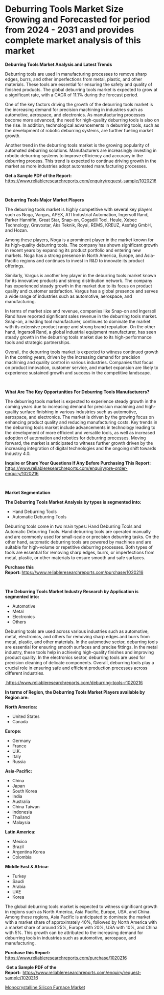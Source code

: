 <p><h1>Deburring Tools Market Size Growing and Forecasted for period from 2024 - 2031 and provides complete market analysis of this market</h1></p><p><strong>Deburring Tools Market Analysis and Latest Trends</strong></p>
<p><p>Deburring tools are used in manufacturing processes to remove sharp edges, burrs, and other imperfections from metal, plastic, and other materials. These tools are essential for ensuring the safety and quality of finished products. The global deburring tools market is expected to grow at a significant rate, with a CAGR of 11.1% during the forecast period.</p><p>One of the key factors driving the growth of the deburring tools market is the increasing demand for precision machining in industries such as automotive, aerospace, and electronics. As manufacturing processes become more advanced, the need for high-quality deburring tools is also on the rise. In addition, technological advancements in deburring tools, such as the development of robotic deburring systems, are further fueling market growth.</p><p>Another trend in the deburring tools market is the growing popularity of automated deburring solutions. Manufacturers are increasingly investing in robotic deburring systems to improve efficiency and accuracy in the deburring process. This trend is expected to continue driving growth in the market as more industries adopt automated manufacturing processes.</p></p>
<p><strong>Get a Sample PDF of the Report:&nbsp;</strong> <a href="https://www.reliableresearchreports.com/enquiry/request-sample/1020216">https://www.reliableresearchreports.com/enquiry/request-sample/1020216</a></p>
<p>&nbsp;</p>
<p><strong>Deburring Tools Major Market Players</strong></p>
<p><p>The deburring tools market is highly competitive with several key players such as Noga, Vargus, APEX, ATI Industrial Automation, Ingersoll Rand, Parker Hannifin, Great Star, Snap-on, Cogsdill Tool, Heule, Xebec Technology, Gravostar, Aks Teknik, Royal, REMS, KREUZ, Assfalg GmbH, and Hozan.</p><p>Among these players, Noga is a prominent player in the market known for its high-quality deburring tools. The company has shown significant growth in recent years by expanding its product portfolio and entering new markets. Noga has a strong presence in North America, Europe, and Asia-Pacific regions and continues to invest in R&D to innovate its product offerings.</p><p>Similarly, Vargus is another key player in the deburring tools market known for its innovative products and strong distribution network. The company has experienced steady growth in the market due to its focus on product quality and customer satisfaction. Vargus has a global presence and serves a wide range of industries such as automotive, aerospace, and manufacturing.</p><p>In terms of market size and revenue, companies like Snap-on and Ingersoll Rand have reported significant sales revenue in the deburring tools market. Snap-on, a leading tool manufacturer, continues to dominate the market with its extensive product range and strong brand reputation. On the other hand, Ingersoll Rand, a global industrial equipment manufacturer, has seen steady growth in the deburring tools market due to its high-performance tools and strategic partnerships.</p><p>Overall, the deburring tools market is expected to witness continued growth in the coming years, driven by the increasing demand for precision machining and quality control in various industries. Companies that focus on product innovation, customer service, and market expansion are likely to experience sustained growth and success in the competitive landscape.</p></p>
<p>&nbsp;</p>
<p><strong>What Are The Key Opportunities For Deburring Tools Manufacturers?</strong></p>
<p><p>The deburring tools market is expected to experience steady growth in the coming years due to increasing demand for precision machining and high-quality surface finishing in various industries such as automotive, aerospace, and electronics. The market is driven by the growing focus on enhancing product quality and reducing manufacturing costs. Key trends in the deburring tools market include advancements in technology leading to the development of more efficient and versatile tools, as well as increased adoption of automation and robotics for deburring processes. Moving forward, the market is anticipated to witness further growth driven by the increasing integration of digital technologies and the ongoing shift towards Industry 4.0.</p></p>
<p><strong>Inquire or Share Your Questions If Any Before Purchasing This Report:</strong> <a href="https://www.reliableresearchreports.com/enquiry/pre-order-enquiry/1020216">https://www.reliableresearchreports.com/enquiry/pre-order-enquiry/1020216</a></p>
<p>&nbsp;</p>
<p><strong>Market Segmentation</strong></p>
<p><strong>The Deburring Tools Market Analysis by types is segmented into:</strong></p>
<p><ul><li>Hand Deburring Tools</li><li>Automatic Deburring Tools</li></ul></p>
<p><p>Deburring tools come in two main types: Hand Deburring Tools and Automatic Deburring Tools. Hand deburring tools are operated manually and are commonly used for small-scale or precision deburring tasks. On the other hand, automatic deburring tools are powered by machines and are suitable for high-volume or repetitive deburring processes. Both types of tools are essential for removing sharp edges, burrs, or imperfections from metal, plastic, or other materials to ensure smooth and safe surfaces.</p></p>
<p><strong>Purchase this Report:&nbsp;</strong><a href="https://www.reliableresearchreports.com/purchase/1020216">https://www.reliableresearchreports.com/purchase/1020216</a></p>
<p>&nbsp;</p>
<p><strong>The Deburring Tools Market Industry Research by Application is segmented into:</strong></p>
<p><ul><li>Automotive</li><li>Metal</li><li>Electronics</li><li>Others</li></ul></p>
<p><p>Deburring tools are used across various industries such as automotive, metal, electronics, and others for removing sharp edges and burrs from metal, plastic, and other materials. In the automotive sector, deburring tools are essential for ensuring smooth surfaces and precise fittings. In the metal industry, these tools help in achieving high-quality finishes and improving product quality. In the electronics sector, deburring tools are used for precision cleaning of delicate components. Overall, deburring tools play a crucial role in ensuring safe and efficient production processes across different industries.</p></p>
<p><a href="https://www.reliableresearchreports.com/deburring-tools-r1020216">&nbsp;https://www.reliableresearchreports.com/deburring-tools-r1020216</a></p>
<p><strong>In terms of Region, the Deburring Tools Market Players available by Region are:</strong></p>
<p>
    <p> <strong> North America: </strong>
        <ul>
            <li>United States</li>
            <li>Canada</li>
        </ul>
        </p> 
    <p> <strong> Europe: </strong>
        <ul>
            <li>Germany</li>
            <li>France</li>
            <li>U.K.</li>
            <li>Italy</li>
            <li>Russia</li>
        </ul>
        </p> 
    <p> <strong> Asia-Pacific: </strong>
        <ul>
            <li>China</li>
            <li>Japan</li>
            <li>South Korea</li>
            <li>India</li>
            <li>Australia</li>
            <li>China Taiwan</li>
            <li>Indonesia</li>
            <li>Thailand</li>
            <li>Malaysia</li>
        </ul>
        </p> 
    <p> <strong> Latin America: </strong>
        <ul>
            <li>Mexico</li>
            <li>Brazil</li>
            <li>Argentina Korea</li>
            <li>Colombia</li>
        </ul>
        </p> 
    <p> <strong> Middle East & Africa: </strong>
        <ul>
            <li>Turkey</li>
            <li>Saudi</li>
            <li>Arabia</li>
            <li>UAE</li>
            <li>Korea</li>
        </ul>
    </p>
    </p>
<p><p>The global deburring tools market is expected to witness significant growth in regions such as North America, Asia Pacific, Europe, USA, and China. Among these regions, Asia Pacific is anticipated to dominate the market with a market share of approximately 40%, followed by North America with a market share of around 25%, Europe with 20%, USA with 10%, and China with 5%. This growth can be attributed to the increasing demand for deburring tools in industries such as automotive, aerospace, and manufacturing.</p></p>
<p><strong>Purchase this Report: </strong><a href="https://www.reliableresearchreports.com/purchase/1020216">https://www.reliableresearchreports.com/purchase/1020216</a></p>
<p>&nbsp;<strong>Get a Sample PDF of the Report:&nbsp;&nbsp;</strong><a href="https://www.reliableresearchreports.com/enquiry/request-sample/1020216">https://www.reliableresearchreports.com/enquiry/request-sample/1020216</a></p>
<p><strong></strong></p>
<p><p><a href="https://meowing-canidae-761.notion.site/Monocrystalline-Silicon-Furnace-Market-Share-Evolution-and-Market-Growth-Trends-2024-2031-be3ca29ad3944f63bccb0339c8bf37b9">Monocrystalline Silicon Furnace Market</a></p></p>